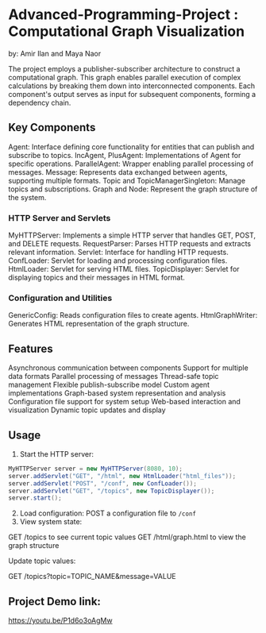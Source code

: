 # Advanced-Programming-Project : Computational Graph Visualization
by: Amir Ilan and Maya Naor

The project employs a publisher-subscriber architecture to construct a computational graph. This graph enables parallel execution of complex calculations by breaking them down into interconnected components. Each component's output serves as input for subsequent components, forming a dependency chain.

## Key Components

Agent: Interface defining core functionality for entities that can publish and subscribe to topics.
IncAgent, PlusAgent: Implementations of Agent for specific operations.
ParallelAgent: Wrapper enabling parallel processing of messages.
Message: Represents data exchanged between agents, supporting multiple formats.
Topic and TopicManagerSingleton: Manage topics and subscriptions.
Graph and Node: Represent the graph structure of the system.

### HTTP Server and Servlets
MyHTTPServer: Implements a simple HTTP server that handles GET, POST, and DELETE requests.
RequestParser: Parses HTTP requests and extracts relevant information.
Servlet: Interface for handling HTTP requests.
ConfLoader: Servlet for loading and processing configuration files.
HtmlLoader: Servlet for serving HTML files.
TopicDisplayer: Servlet for displaying topics and their messages in HTML format.

### Configuration and Utilities
GenericConfig: Reads configuration files to create agents.
HtmlGraphWriter: Generates HTML representation of the graph structure.

## Features
Asynchronous communication between components
Support for multiple data formats
Parallel processing of messages
Thread-safe topic management
Flexible publish-subscribe model
Custom agent implementations
Graph-based system representation and analysis
Configuration file support for system setup
Web-based interaction and visualization
Dynamic topic updates and display

## Usage
1. Start the HTTP server:

```java
MyHTTPServer server = new MyHTTPServer(8080, 10);
server.addServlet("GET", "/html", new HtmlLoader("html_files"));
server.addServlet("POST", "/conf", new ConfLoader());
server.addServlet("GET", "/topics", new TopicDisplayer());
server.start();
```
2. Load configuration: POST a configuration file to `/conf`
3. View system state:

GET /topics to see current topic values
GET /html/graph.html to view the graph structure


Update topic values:

GET /topics?topic=TOPIC_NAME&message=VALUE

## Project Demo link:
https://youtu.be/P1d6o3oAgMw
